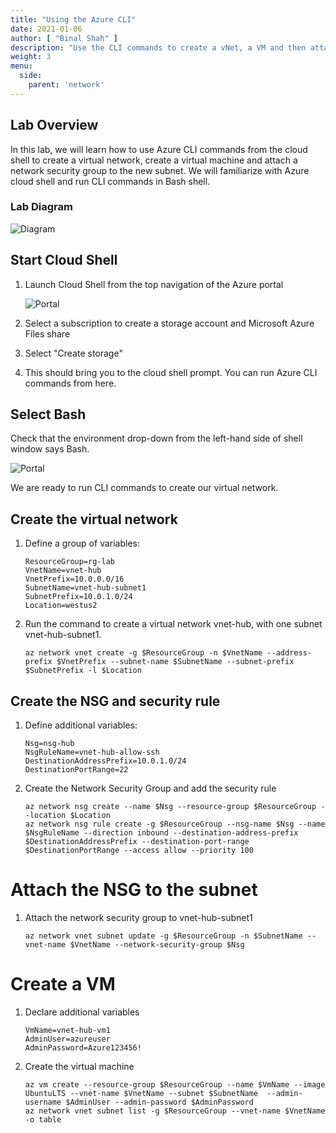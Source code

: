 ```yaml
---
title: "Using the Azure CLI"
date: 2021-01-06
author: [ "Binal Shah" ]
description: "Use the CLI commands to create a vNet, a VM and then attach an NSG to a subnet."
weight: 3
menu:
  side:
    parent: 'network'
---
```


## Lab Overview

In this lab, we will learn how to use Azure CLI commands from the cloud shell to create a virtual network, create a virtual machine and attach a network security group to the new subnet. We will familiarize with Azure cloud shell and run CLI commands in Bash shell.

### Lab Diagram

![Diagram](/network/images/lab03-01-diagram.png)

## Start Cloud Shell

1. Launch Cloud Shell from the top navigation of the Azure portal

    ![Portal](/network/images/lab03-02-cloudshell1.png)

1. Select a subscription to create a storage account and Microsoft Azure Files share
1. Select "Create storage"
1. This should bring you to the cloud shell prompt. You can run Azure CLI commands from here.

## Select Bash

Check that the environment drop-down from the left-hand side of shell window says Bash.

![Portal](/network/images/lab03-02-cloudshell1.png)

We are ready to run CLI commands to create our virtual network.

## Create the virtual network

1. Define a group of variables:

    ```shell
    ResourceGroup=rg-lab
    VnetName=vnet-hub
    VnetPrefix=10.0.0.0/16
    SubnetName=vnet-hub-subnet1
    SubnetPrefix=10.0.1.0/24
    Location=westus2
    ```

1. Run the command to create a virtual network vnet-hub, with one subnet vnet-hub-subnet1.

    ```shell
    az network vnet create -g $ResourceGroup -n $VnetName --address-prefix $VnetPrefix --subnet-name $SubnetName --subnet-prefix $SubnetPrefix -l $Location
    ```

## Create the NSG and security rule

1. Define additional variables:

    ```shell
    Nsg=nsg-hub
    NsgRuleName=vnet-hub-allow-ssh
    DestinationAddressPrefix=10.0.1.0/24
    DestinationPortRange=22
    ```

1. Create the Network Security Group and add the security rule

    ```shell
    az network nsg create --name $Nsg --resource-group $ResourceGroup --location $Location
    az network nsg rule create -g $ResourceGroup --nsg-name $Nsg --name $NsgRuleName --direction inbound --destination-address-prefix $DestinationAddressPrefix --destination-port-range $DestinationPortRange --access allow --priority 100
    ```

# Attach the NSG to the subnet

1. Attach the network security group to vnet-hub-subnet1

    ```shell
    az network vnet subnet update -g $ResourceGroup -n $SubnetName --vnet-name $VnetName --network-security-group $Nsg
    ```

# Create a VM

1. Declare additional variables

    ```shell
    VmName=vnet-hub-vm1
    AdminUser=azureuser
    AdminPassword=Azure123456!
    ```

1. Create the virtual machine

    ```shell
    az vm create --resource-group $ResourceGroup --name $VmName --image UbuntuLTS --vnet-name $VnetName --subnet $SubnetName  --admin-username $AdminUser --admin-password $AdminPassword
    az network vnet subnet list -g $ResourceGroup --vnet-name $VnetName -o table
    ```
